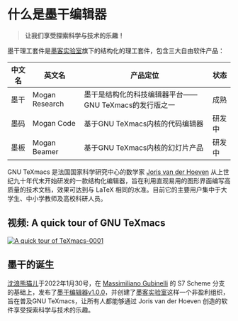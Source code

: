 # 什么是墨干编辑器
> **让我们享受探索科学与技术的乐趣！**

墨干理工套件是[墨客实验室](https://gitee.com/XmacsLabs)旗下的结构化的理工套件，包含三大自由软件产品：

| 中文名 | 英文名 | 产品定位 | 状态 |
|-------|-------|---------|-----|
| 墨干 | Mogan Research | 墨干是结构化的科技编辑器平台——GNU TeXmacs的发行版之一 | 成熟 |
| 墨码 | Mogan Code | 基于GNU TeXmacs内核的代码编辑器 | 研发中 |
| 墨板 | Mogan Beamer | 基于GNU TeXmacs内核的幻灯片产品 | 研发中 |

GNU TeXmacs 是法国国家科学研究中心的数学家 [Joris van der Hoeven](http://www.texmacs.org/joris/main/joris.html) 从上世纪九十年代末开始研发的一款结构化编辑器，旨在利用直观易用的图形界面编写高质量的技术文档，效果可达到与 LaTeX 相同的水准。目前它的主要用户集中于大学生、中小学教师及高校科研人员。

## 视频: A quick tour of GNU TeXmacs
[![A quick tour of TeXmacs-0001](https://user-images.githubusercontent.com/32867606/198896005-72077867-bd0f-4223-9f87-099ec3815ba5.png)](https://player.bilibili.com/player.html?aid=376713018&bvid=BV1bo4y1D7wN&cid=371195201&page=1)

## 墨干的诞生
[沈浪熊猫儿](http://texmacs.org/tmweb/contribute/team-sadhen.en.html)于2022年1月30号，在 [Massimiliano Gubinelli](http://texmacs.org/tmweb/contribute/team-massimiliano.en.html) 的 S7 Scheme 分支的基础上，发布了[墨干编辑器v1.0.0](https://gitee.com/XmacsLabs/mogan/releases/tag/v1.0.0)，并创建了[墨客实验室](https://gitee.com/XmacsLabs)这样一个非盈利组织，旨在普及GNU TeXmacs，让所有人都能够通过 Joris van der Hoeven 创造的软件享受探索科学与技术的乐趣。
